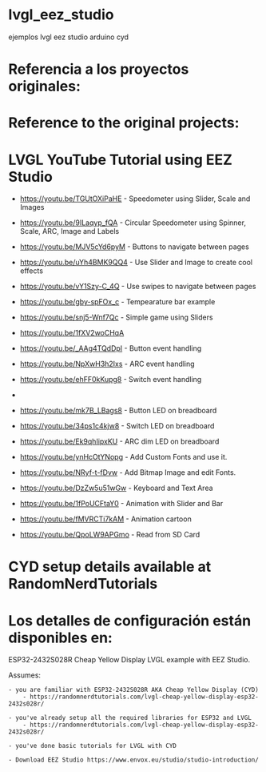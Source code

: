 # lvgl_eez_studio
ejemplos lvgl eez studio arduino cyd

# Referencia a los proyectos originales:
# Reference to the original projects:

# LVGL YouTube Tutorial using EEZ Studio
* https://youtu.be/TGUtOXiPaHE - Speedometer using Slider, Scale and Images
* https://youtu.be/9ILaqyp_fQA - Circular Speedometer using Spinner, Scale, ARC, Image and Labels
* https://youtu.be/MJV5cYd6pyM - Buttons to navigate between pages
* https://youtu.be/uYh4BMK9QQ4 - Use Slider and Image to create cool effects
* https://youtu.be/vY1Szy-C_4Q - Use swipes to navigate between pages
* https://youtu.be/gby-spFOx_c - Tempearature bar example
* https://youtu.be/snj5-Wnf7Qc - Simple game using Sliders
* https://youtu.be/1fXV2woCHqA
  
* https://youtu.be/_AAg4TQdDpI - Button event handling
* https://youtu.be/NpXwH3h2Ixs - ARC event handling 
* https://youtu.be/ehFF0kKupg8 - Switch event handling
* 
* https://youtu.be/mk7B_LBags8 - Button LED on breadboard
* https://youtu.be/34ps1c4kjw8 - Switch LED on breadboard
* https://youtu.be/Ek9qhIipxKU - ARC dim LED on breadboard

* https://youtu.be/ynHcOtYNopg - Add Custom Fonts and use it.
* https://youtu.be/NRyf-t-fDvw - Add Bitmap Image and edit Fonts.
* https://youtu.be/DzZw5u51wGw - Keyboard and Text Area
* https://youtu.be/1fPoUCFtaY0 - Animation with Slider and Bar
* https://youtu.be/fMVRCTi7kAM - Animation cartoon
* https://youtu.be/QpoLW9APGmo - Read from SD Card 

# CYD setup details available at RandomNerdTutorials
# Los detalles de configuración están disponibles en:

ESP32-2432S028R Cheap Yellow Display LVGL example with EEZ Studio.

Assumes:

	- you are familiar with ESP32-2432S028R AKA Cheap Yellow Display (CYD)
		- https://randomnerdtutorials.com/lvgl-cheap-yellow-display-esp32-2432s028r/
	
	- you've already setup all the required libraries for ESP32 and LVGL
		- https://randomnerdtutorials.com/lvgl-cheap-yellow-display-esp32-2432s028r/

	- you've done basic tutorials for LVGL with CYD

 	- Download EEZ Studio https://www.envox.eu/studio/studio-introduction/
